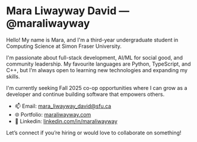 # Mara Liwayway David — @maraliwayway
Hello! My name is Mara, and I'm a third-year undergraduate student in Computing Science at Simon Fraser University.

I'm passionate about full-stack development, AI/ML for social good, and community leadership. My favourite languages are Python, TypeScript, and C++, but I’m always open to learning new technologies and expanding my skills. 

I'm currently seeking Fall 2025 co-op opportunities where I can grow as a developer and continue building software that empowers others.

- 📫 Email: mara_liwayway_david@sfu.ca
- 🌐 Portfolio: [maraliwayway.com](https://maraliwayway.com/)
- 🔗 Linkedin: [linkedin.com/in/maraliwayway](https://www.linkedin.com/in/maraliwayway/)

Let’s connect if you’re hiring or would love to collaborate on something!
